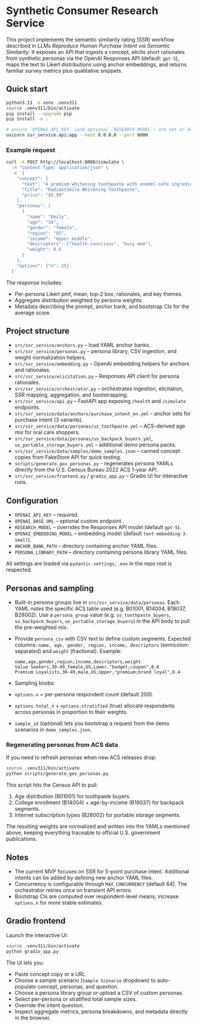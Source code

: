 # Synthetic Consumer Research Service

This project implements the semantic similarity rating (SSR) workflow described in *LLMs Reproduce Human Purchase Intent via Semantic Similarity*. It exposes an API that ingests a concept, elicits short rationales from synthetic personas via the OpenAI Responses API (default: `gpt-5`), maps the text to Likert distributions using anchor embeddings, and returns familiar survey metrics plus qualitative snippets.

## Quick start

```bash
python3.11 -m venv .venv311
source .venv311/bin/activate
pip install --upgrade pip
pip install -e .

# ensure `OPENAI_API_KEY` (and optional `RESEARCH_MODEL`) are set or defined in `.env`
uvicorn ssr_service.api:app --host 0.0.0.0 --port 8000
```

### Example request

```bash
curl -X POST http://localhost:8000/simulate \
  -H "Content-Type: application/json" \
  -d '{
    "concept": {
      "text": "A premium whitening toothpaste with enamel-safe ingredients and a refreshing mint flavor.",
      "title": "RadiantSmile Whitening Toothpaste",
      "price": "$5.99"
    },
    "personas": [
      {
        "name": "Emily",
        "age": "34",
        "gender": "female",
        "region": "US",
        "income": "Upper middle",
        "descriptors": ["health-conscious", "busy mom"],
        "weight": 0.6
      }
    ],
    "options": {"n": 25}
  }'
```

The response includes:

- Per-persona Likert pmf, mean, top-2 box, rationales, and key themes.
- Aggregate distribution weighted by persona weights.
- Metadata describing the prompt, anchor bank, and bootstrap CIs for the average score.

## Project structure

- `src/ssr_service/anchors.py` – load YAML anchor banks.
- `src/ssr_service/personas.py` – persona library, CSV ingestion, and weight normalization helpers.
- `src/ssr_service/embedding.py` – OpenAI embedding helpers for anchors and rationales.
- `src/ssr_service/elicitation.py` – Responses API client for persona rationales.
- `src/ssr_service/orchestrator.py` – orchestrates ingestion, elicitation, SSR mapping, aggregation, and bootstrapping.
- `src/ssr_service/api.py` – FastAPI app exposing `/health` and `/simulate` endpoints.
- `src/ssr_service/data/anchors/purchase_intent_en.yml` – anchor sets for purchase intent (3 variants).
- `src/ssr_service/data/personas/us_toothpaste.yml` – ACS-derived age mix for oral care shoppers.
- `src/ssr_service/data/personas/us_backpack_buyers.yml`, `us_portable_storage_buyers.yml` – additional demo persona packs.
- `src/ssr_service/data/samples/demo_samples.json` – canned concept copies from FakeStore API for quick testing.
- `scripts/generate_gov_personas.py` – regenerates persona YAMLs directly from the U.S. Census Bureau 2022 ACS 1-year API.
- `src/ssr_service/frontend.py` / `gradio_app.py` – Gradio UI for interactive runs.

## Configuration

- `OPENAI_API_KEY` – required.
- `OPENAI_BASE_URL` – optional custom endpoint.
- `RESEARCH_MODEL` – overrides the Responses API model (default `gpt-5`).
- `OPENAI_EMBEDDING_MODEL` – embedding model (default `text-embedding-3-small`).
- `ANCHOR_BANK_PATH` – directory containing anchor YAML files.
- `PERSONA_LIBRARY_PATH` – directory containing persona library YAML files.

All settings are loaded via `pydantic-settings`; `.env` in the repo root is respected.

## Personas and sampling

- Built-in persona groups live in `src/ssr_service/data/personas`. Each YAML notes the specific ACS table used (e.g. B01001, B14004, B19037, B28002). Use a `persona_group` value (e.g. `us_toothpaste_buyers`, `us_backpack_buyers`, `us_portable_storage_buyers`) in the API body to pull the pre-weighted mix.
- Provide `persona_csv` with CSV text to define custom segments. Expected columns: `name, age, gender, region, income, descriptors` (semicolon-separated) and `weight` (fractional). Example:

  ```csv
  name,age,gender,region,income,descriptors,weight
  Value Seekers,30-49,female,US,Lower,"budget;coupon",0.6
  Premium Loyalists,30-49,male,US,Upper,"premium;brand loyal",0.4
  ```

- Sampling knobs:
- `options.n` = per-persona respondent count (default 200).
- `options.total_n` + `options.stratified` (true) allocate respondents across personas in proportion to their weights.
- `sample_id` (optional) lets you bootstrap a request from the demo scenarios in `demo_samples.json`.

### Regenerating personas from ACS data

If you need to refresh personas when new ACS releases drop:

```bash
source .venv311/bin/activate
python scripts/generate_gov_personas.py
```

This script hits the Census API to pull:

1. Age distribution (B01001) for toothpaste buyers.
2. College enrollment (B14004) + age-by-income (B19037) for backpack segments.
3. Internet subscription types (B28002) for portable storage segments.

The resulting weights are normalized and written into the YAMLs mentioned above, keeping everything traceable to official U.S. government publications.

## Notes

- The current MVP focuses on SSR for 5-point purchase intent. Additional intents can be added by defining new anchor YAML files.
- Concurrency is configurable through `MAX_CONCURRENCY` (default 64). The orchestrator retries once on transient API errors.
- Bootstrap CIs are computed over respondent-level means; increase `options.n` for more stable estimates.

## Gradio frontend

Launch the interactive UI:

```bash
source .venv311/bin/activate
python gradio_app.py
```

The UI lets you:

- Paste concept copy or a URL.
- Choose a sample scenario (`Sample Scenario` dropdown) to auto-populate concept, personas, and question.
- Choose a persona library group or upload a CSV of custom personas.
- Select per-persona or stratified total sample sizes.
- Override the intent question.
- Inspect aggregate metrics, persona breakdowns, and metadata directly in the browser.
